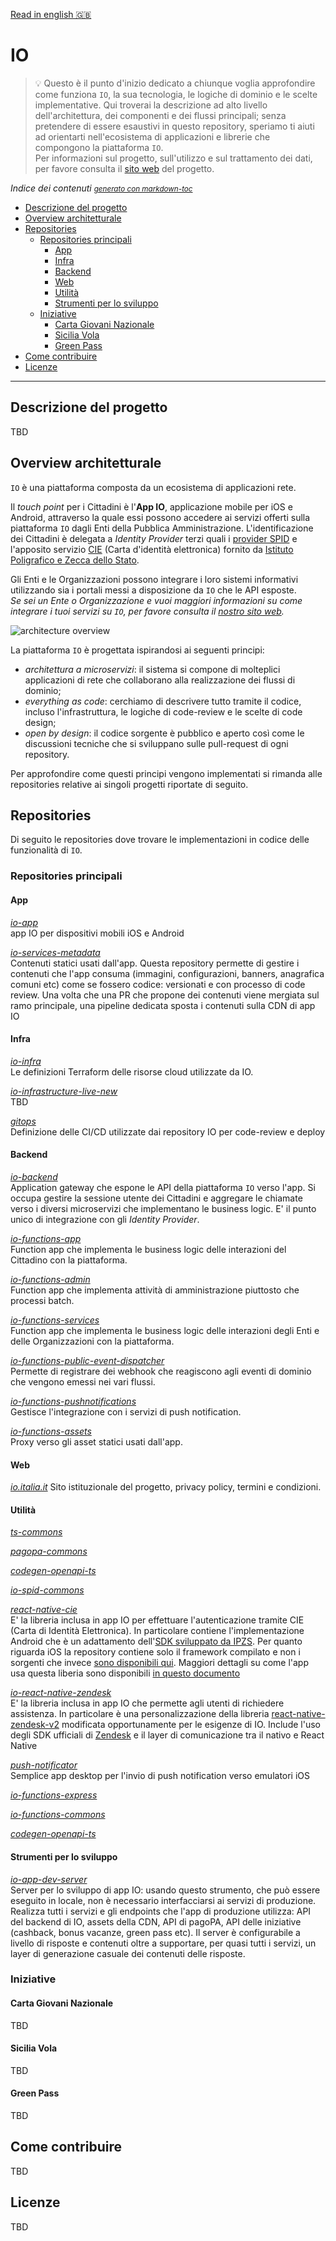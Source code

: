 [Read in english 🇬🇧](README.en.md)
# IO
> 💡 Questo è il punto d'inizio dedicato a chiunque voglia approfondire come funziona `IO`, la sua tecnologia, le logiche di dominio e le scelte implementative. Qui troverai la descrizione ad alto livello dell'architettura, dei componenti e dei flussi principali; senza pretendere di essere esaustivi in questo repository, speriamo ti aiuti ad orientarti nell'ecosistema di applicazioni e librerie che compongono la piattaforma `IO`.<br/>Per informazioni sul progetto, sull'utilizzo e sul trattamento dei dati, per favore consulta il [sito web](https://io.italia.it) del progetto.

*Indice dei contenuti* <small><i><a href='http://ecotrust-canada.github.io/markdown-toc/'>generato con markdown-toc</a></i></small>
- [Descrizione del progetto](#descrizione-del-progetto)
- [Overview architetturale](#overview-architetturale)
- [Repositories](#repositories)
  * [Repositories principali](#core-repositories)
    + [App](#app)
    + [Infra](#infra)
    + [Backend](#backend)
    + [Web](#web)
    + [Utilità](#utilities)
    + [Strumenti per lo sviluppo](#developer-tool)
  * [Iniziative](#iniziative)
    + [Carta Giovani Nazionale](#carta-giovani-nazionale)
    + [Sicilia Vola](#sicilia-vola)
    + [Green Pass](#green-pass)
- [Come contribuire](#come-contribuire)
- [Licenze](#licenze)


----

## Descrizione del progetto
TBD
## Overview architetturale
`IO` è una piattaforma composta da un ecosistema di applicazioni rete.

Il _touch point_ per i Cittadini è l'**App IO**, applicazione mobile per iOS e Android, attraverso la quale essi possono accedere ai servizi offerti sulla piattaforma `IO` dagli Enti della Pubblica Amministrazione. L'identificazione dei Cittadini è delegata a _Identity Provider_ terzi quali i [provider SPID](https://www.spid.gov.it/) e l'apposito servizio [CIE](https://www.ipzs.it/ext/carta_identita_elettronica_prodotti.html) (Carta d'identità elettronica) fornito da [Istituto Poligrafico e Zecca dello Stato](https://www.ipzs.it).

Gli Enti e le Organizzazioni possono integrare i loro sistemi informativi utilizzando sia i portali messi a disposizione da `IO` che le API esposte.<br/>_Se sei un Ente o Organizzazione e vuoi maggiori informazioni su come integrare i tuoi servizi su `IO`, per favore consulta il [nostro sito web](https://io.italia.it/)._

![architecture overview](assets/architecture-overview.png)

La piattaforma `IO` è progettata ispirandosi ai seguenti principi:
* _architettura a microservizi_: il sistema si compone di molteplici applicazioni di rete che collaborano alla realizzazione dei flussi di dominio;
* _everything as code_: cerchiamo di descrivere tutto tramite il codice, incluso l'infrastruttura, le logiche di code-review e le scelte di code design;
* _open by design_: il codice sorgente è pubblico e aperto così come le discussioni tecniche che si sviluppano sulle pull-request di ogni repository.

Per approfondire come questi principi vengono implementati si rimanda alle repositories relative ai singoli progetti riportate di seguito.


## Repositories
Di seguito le repositories dove trovare le implementazioni in codice delle funzionalità di `IO`.

### Repositories principali
#### App
*[io-app](https://github.com/pagopa/io-app)* <br/>
app IO per dispositivi mobili iOS e Android

*[io-services-metadata](https://github.com/pagopa/io-services-metadata)* <br/>
Contenuti statici usati dall'app.
Questa repository permette di gestire i contenuti che l'app consuma (immagini, configurazioni, banners, anagrafica comuni etc)
come se fossero codice: versionati e con processo di code review. Una volta che una PR che propone dei contenuti viene mergiata sul ramo principale, una pipeline dedicata
sposta i contenuti sulla CDN di app IO

#### Infra
*[io-infra](https://github.com/pagopa/io-infra)* <br/>Le definizioni Terraform delle risorse cloud utilizzate da IO.

*[io-infrastructure-live-new](https://github.com/pagopa/io-infrastructure-live-new)* <br/> TBD

*[gitops](https://github.com/pagopa/gitops)* <br/>Definizione delle CI/CD utilizzate dai repository IO per code-review e deploy
#### Backend
*[io-backend](https://github.com/pagopa/io-backend)* <br/>Application gateway che espone le API della piattaforma `IO` verso l'app. Si occupa gestire la sessione utente dei Cittadini e aggregare le chiamate verso i diversi microservizi che implementano le business logic. E' il punto unico di integrazione con gli _Identity Provider_.

*[io-functions-app](https://github.com/pagopa/io-functions-app)* <br/>Function app che implementa le business logic delle interazioni del Cittadino con la piattaforma.

*[io-functions-admin](https://github.com/pagopa/io-functions-admin)* <br/>Function app che implementa attività di amministrazione piuttosto che processi batch.

*[io-functions-services](https://github.com/pagopa/io-functions-services)* <br/>Function app che implementa le business logic delle interazioni degli Enti e delle Organizzazioni con la piattaforma.

*[io-functions-public-event-dispatcher](https://github.com/pagopa/io-functions-public-event-dispatcher)* <br/>Permette di registrare dei webhook che reagiscono agli eventi di dominio che vengono emessi nei vari flussi.

*[io-functions-pushnotifications](https://github.com/pagopa/io-functions-pushnotifications)* <br/>Gestisce l'integrazione con i servizi di push notification.

*[io-functions-assets](https://github.com/pagopa/io-functions-assets)* <br/>Proxy verso gli asset statici usati dall'app.


#### Web
*[io.italia.it](https://github.com/pagopa/io.italia.it)* Sito istituzionale del progetto, privacy policy, termini e condizioni.

#### Utilità
*[ts-commons](https://github.com/pagopa/ts-commons)*

*[pagopa-commons](https://github.com/pagopa/pagopa-commons)*

*[codegen-openapi-ts](https://github.com/pagopa/codegen-openapi-ts)*

*[io-spid-commons](https://github.com/pagopa/io-spid-commons)*

*[react-native-cie](https://github.com/pagopa/io-cie-sdk)* <br/>
E' la libreria inclusa in app IO per effettuare l'autenticazione tramite CIE (Carta di Identità Elettronica). 
In particolare contiene l'implementazione Android che è un adattamento dell'[SDK sviluppato da IPZS](https://github.com/italia/cieid-android-sdk).
Per quanto riguarda iOS la repository contiene solo il framework compilato e non i sorgenti che invece [sono disponibili qui](https://github.com/pagopa/io-cie-ios-sdk).
Maggiori dettagli su come l'app usa questa liberia sono disponibili [in questo documento](/assets/docs/io-app-cie.pdf)

*[io-react-native-zendesk](https://github.com/pagopa/io-react-native-zendesk)*<br/>
E' la libreria inclusa in app IO che permette agli utenti di richiedere assistenza. In particolare è una personalizzazione della libreria [react-native-zendesk-v2](https://github.com/Saranshmalik/react-native-zendesk)
modificata opportunamente per le esigenze di IO. Include l'uso degli SDK ufficiali di [Zendesk](https://www.zendesk.com/) e il layer di comunicazione tra il nativo e React Native

*[push-notificator](https://github.com/pagopa/push-notificator)* <br/>
Semplice app desktop per l'invio di push notification verso emulatori iOS

*[io-functions-express](https://github.com/pagopa/io-functions-express)*

*[io-functions-commons](https://github.com/pagopa/io-functions-commons)*

*[codegen-openapi-ts](https://github.com/pagopa/codegen-openapi-ts)*

#### Strumenti per lo sviluppo
*[io-app-dev-server](https://github.com/pagopa/io-dev-api-server)* <br/>
Server per lo sviluppo di app IO: usando questo strumento, che può essere eseguito in locale, non è necessario interfacciarsi ai servizi di produzione.
Realizza tutti i servizi e gli endpoints che l'app di produzione utilizza: API del backend di IO, assets della CDN, API di pagoPA, API delle iniziative (cashback, bonus vacanze, green pass etc).
Il server è configurabile a livello di risposte e contenuti oltre a supportare, per quasi tutti i servizi, un layer di generazione casuale dei contenuti delle risposte.


### Iniziative

#### Carta Giovani Nazionale
TBD
#### Sicilia Vola
TBD
#### Green Pass
TBD

## Come contribuire
TBD

## Licenze
TBD
